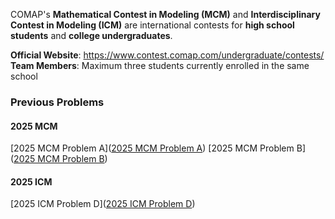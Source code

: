 COMAP's **Mathematical Contest in Modeling (MCM)** and **Interdisciplinary Contest in Modeling (ICM)** are international contests for **high school students** and **college undergraduates**.

**Official Website**: https://www.contest.comap.com/undergraduate/contests/
**Team Members**: Maximum three students currently enrolled in the same school

### Previous Problems
#### 2025 MCM
[2025 MCM Problem A]([2025 MCM Problem A](https://www.contest.comap.com/undergraduate/contests/mcm/contests/2025/problems/2025_MCM_Problem_A.pdf))
[2025 MCM Problem B]([2025 MCM Problem B](https://www.contest.comap.com/undergraduate/contests/mcm/contests/2025/problems/2025_MCM_Problem_B.pdf))
#### 2025 ICM
[2025 ICM Problem D]([2025 ICM Problem D](https://www.contest.comap.com/undergraduate/contests/mcm/contests/2025/problems/2025_ICM_Problem_D.pdf))
